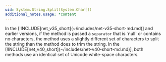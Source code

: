 ```yaml
---
uid: System.String.Split(System.Char[])
additional_notes.usage: *content
---
```


<p>In the [!INCLUDE[net_v35_short](~/includes/net-v35-short-md.md)] and earlier versions, if the <xref href="System.String.Split(System.Char[])"></xref> method is passed a <code>separator</code> that is `null` or contains no characters, the method uses a slightly different set of characters to split the string than the <xref href="System.String.Trim(System.Char[])"></xref> method does to trim the string. In the [!INCLUDE[net_v40_short](~/includes/net-v40-short-md.md)], both methods use an identical set of Unicode white-space characters.</p>


